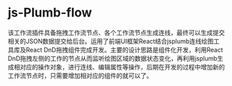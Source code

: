 # js-Plumb-flow
该工作流插件具备拖拽工作流节点、各个工作流节点生成连线，最终可以生成提交相关的JSON数据提交给后台。运用了前端UI框架React结合jsplumb连线绘图工具库及React DnD拖拽组件完成开发。主要的设计思路是组件化开发，利用React DnD拖拽左侧的工作的节点从而监听绘图区域的数据状态变化，再利用jsplumb生成相对应的操作对象，进行连线、编辑属性等操作，后期在开发的过程中增加新的工作流节点时，只需要增加相对应的组件的就可以了。
